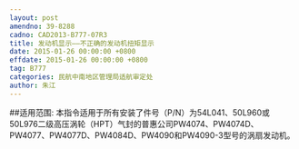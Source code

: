 ```yaml
---
layout: post
amendno: 39-8288
cadno: CAD2013-B777-07R3
title: 发动机显示——不正确的发动机扭矩显示
date: 2015-01-26 00:00:00 +0800
effdate: 2015-01-26 00:00:00 +0800
tag: B777
categories: 民航中南地区管理局适航审定处
author: 朱江
---
```


##适用范围:
本指令适用于所有安装了件号（P/N）为54L041、50L960或50L976二级高压涡轮（HPT）气封的普惠公司PW4074、PW4074D、PW4077、PW4077D、PW4084D、PW4090和PW4090-3型号的涡扇发动机。

